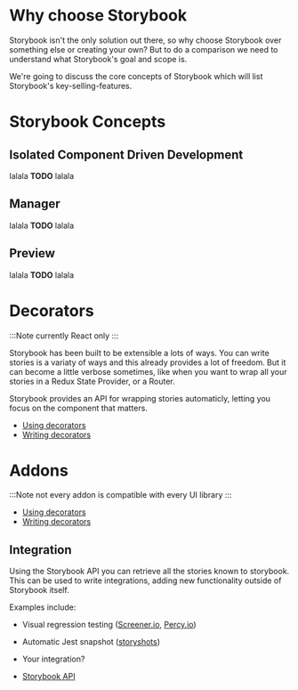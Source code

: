 # Why choose Storybook

Storybook isn't the only solution out there, so why choose Storybook over something else or creating your own? 
But to do a comparison we need to understand what Storybook's goal and scope is.

We're going to discuss the core concepts of Storybook which will list Storybook's key-selling-features.

# Storybook Concepts

## Isolated Component Driven Development

lalala **TODO** lalala

## Manager

lalala **TODO** lalala

## Preview

lalala **TODO** lalala

# Decorators

:::Note
currently React only
:::

Storybook has been built to be extensible a lots of ways.
You can write stories is a variaty of ways and this already provides a lot of freedom. 
But it can become a little verbose sometimes, like when you want to wrap all your stories in a Redux State Provider, or a Router.

Storybook provides an API for wrapping stories automaticly, letting you focus on the component that matters.

-   [Using decorators](/guides/decorators#usage)
-   [Writing decorators](/guides/decorators#writing-decorators)

# Addons

:::Note
not every addon is compatible with every UI library
:::

-   [Using decorators](/guides/decorators#usage)
-   [Writing decorators](/guides/decorators#writing-decorators)

## Integration

Using the Storybook API you can retrieve all the stories known to storybook. 
This can be used to write integrations, adding new functionality outside of Storybook itself.

Examples include:

-   Visual regression testing ([Screener.io](https://screener.io), [Percy.io](https://percy.io))
-   Automatic Jest snapshot ([storyshots](/addons/storyshots))
-   Your integration?


-   [Storybook API](/docs/api)
